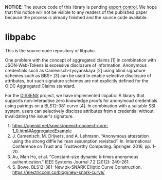 **NOTICE**: The source code of this library is pending [export control](https://en.wikipedia.org/wiki/Export_control). We hope that this notice will not be visible to any readers of the published paper because the process is already finished and the source code available.

# libpabc

This is the source code repository of libpabc.

One problem with the concept of aggregated claims [1] in combination with JSON-Web-Tokens is excessive disclosure of information.
Anonymous credentials such as Camenisch-Lysyanskaya [2] using blind signature schemes such as BBS+ [3] can be used to enable selective disclosure of attributes, but such signature schemes are not explicitly defined for the OIDC Aggregated Claims standard.

For the [DISSENS](https://wiki.geant.org/display/NGITrust/Funded+Projects+Call+2#FundedProjectsCall2-DISSENS) project, we have implemented libpabc:
A library that supports non-interactive zero knowledge proofs for anonymoud credentials using pairings on a BLS12-381 curve [4].
In combination with a suitable SSI system, users can selectively disclose attributes from a credential without invalidating the issuer's signature.

1. https://openid.net/specs/openid-connect-core-1_0.html#AggregatedExample
2. J. Camenisch, M. Drijvers, and A. Lehmann. “Anonymous attestation using the strong diffie hellman assumption revisited”. In: International Conference on Trust and Trustworthy Computing. Springer. 2016, pp. 1–20.
3. Au, Man Ho, et al. "Constant-size dynamic k-times anonymous authentication." IEEE Systems Journal 7.2 (2012): 249-261.
4. S. Bowe. BLS12-381: New zk-SNARK Elliptic Curve Construction. https://electriccoin.co/blog/new-snark-curve/
